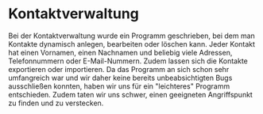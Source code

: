 # Kontaktverwaltung

Bei der Kontaktverwaltung wurde ein Programm geschrieben, bei dem man Kontakte
dynamisch anlegen, bearbeiten oder löschen kann. Jeder Kontakt hat einen
Vornamen, einen Nachnamen und beliebig viele Adressen, Telefonnummern oder
E-Mail-Nummern. Zudem lassen sich die Kontakte exportieren oder importieren. Da
das Programm an sich schon sehr umfangreich war und wir daher keine bereits
unbeabsichtigten Bugs ausschließen konnten, haben wir uns für ein "leichteres"
Programm entschieden. Zudem taten wir uns schwer, einen geeigneten
Angriffspunkt zu finden und zu verstecken.
